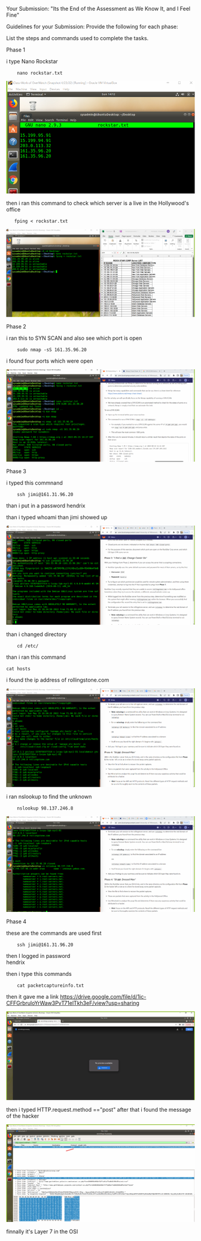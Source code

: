 Your Submission:  "Its the End of the Assessment as We Know It, and I Feel Fine"


Guidelines for your Submission:
Provide the following for each phase:


List the steps and commands used to complete the tasks.


Phase 1

i type Nano Rockstar

        nano rockstar.txt

![Nano's image](image/nano-fping.png)

then i ran this command to check which server is a live in the Hollywood's office

       fping < rockstar.txt 

![Fping](image/step-1_fping.png)



Phase 2

i ran this to SYN SCAN and also see which port is open

        sudo nmap -sS 161.35.96.20

i found four ports which were open


![SYN SCAN](image/synscan_nmap.png)



Phase 3

i typed this commnand

        ssh jimi@161.31.96.20
than i put in a password hendrix

than i typed whoami 
than jimi showed up


![who ami](image/phas-3_ssh_jimi.png)


than i changed directory

        cd /etc/
than i ran this command

    cat hosts

i found the ip address of rollingstone.com

![hosts](image/phase3_etc_hosts.png)


i ran nslookup to find the unknown

        nslookup 98.137.246.8

![nslookup for unknown](image/phase3_unknown.png)






Phase 4

these are the commands are used first

        ssh jimi@161.31.96.20

then I logged in password   
        hendrix

then i type this commands

        cat packetcaptureinfo.txt

then it gave me a link https://drive.google.com/file/d/1ic-CFFGrbruloYrWaw3PvT71elTkh3eF/view?usp=sharing

![downloads](image/phase4_downloads.png)

then i typed HTTP.request.method =="post"
after that i found the message of the hacker

![hacker'smessage](image/phase4_hackers_message.png)


finnally it's Layer 7 in the OSI